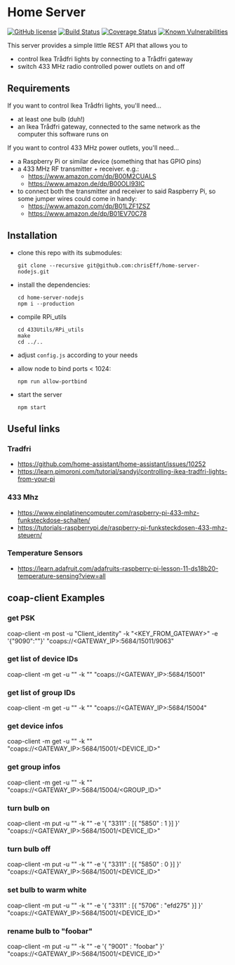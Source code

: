 # Home Server

[![GitHub license](https://img.shields.io/github/license/chrisEff/home-server-nodejs.svg)](https://github.com/chrisEff/home-server-nodejs/blob/master/LICENSE)
[![Build Status](https://travis-ci.com/chrisEff/home-server-nodejs.svg?branch=master)](https://travis-ci.com/chrisEff/home-server-nodejs)
[![Coverage Status](https://coveralls.io/repos/github/chrisEff/home-server-nodejs/badge.svg?branch=master)](https://coveralls.io/github/chrisEff/home-server-nodejs?branch=master)
[![Known Vulnerabilities](https://snyk.io/test/github/chrisEff/home-server-nodejs/badge.svg?targetFile=package.json)](https://snyk.io/test/github/chrisEff/home-server-nodejs?targetFile=package.json)

This server provides a simple little REST API that allows you to
* control Ikea Trådfri lights by connecting to a Trådfri gateway
* switch 433 MHz radio controlled power outlets on and off 

## Requirements

If you want to control Ikea Trådfri lights, you'll need...
* at least one bulb (duh!)
* an Ikea Trådfri gateway, connected to the same network as the computer this software runs on

If you want to control 433 MHz power outlets, you'll need...
* a Raspberry Pi or similar device (something that has GPIO pins)
* a 433 MHz RF transmitter + receiver. e.g.:
  * https://www.amazon.com/dp/B00M2CUALS
  * https://www.amazon.de/dp/B00OLI93IC
* to connect both the transmitter and receiver to said Raspberry Pi, so some jumper wires could come in handy:
  * https://www.amazon.com/dp/B01LZF1ZSZ
  * https://www.amazon.de/dp/B01EV70C78
  
## Installation

* clone this repo with its submodules:
	```
	git clone --recursive git@github.com:chrisEff/home-server-nodejs.git
	```

* install the dependencies:
	```
	cd home-server-nodejs
	npm i --production
	```

* compile RPi_utils
	```
	cd 433Utils/RPi_utils
	make
	cd ../..
	```

* adjust `config.js` according to your needs

* allow node to bind ports < 1024:
	```
	npm run allow-portbind
	```
	
* start the server
	```
	npm start
	```

## Useful links

### Tradfri
* https://github.com/home-assistant/home-assistant/issues/10252
* https://learn.pimoroni.com/tutorial/sandyj/controlling-ikea-tradfri-lights-from-your-pi

### 433 Mhz
* https://www.einplatinencomputer.com/raspberry-pi-433-mhz-funksteckdose-schalten/
* https://tutorials-raspberrypi.de/raspberry-pi-funksteckdosen-433-mhz-steuern/

### Temperature Sensors
* https://learn.adafruit.com/adafruits-raspberry-pi-lesson-11-ds18b20-temperature-sensing?view=all


## coap-client Examples

### get PSK
coap-client -m post -u "Client_identity" -k "<KEY_FROM_GATEWAY>" -e '{"9090":"<IDENTITY>"}' "coaps://<GATEWAY_IP>:5684/15011/9063"

### get list of device IDs
coap-client -m get -u "<IDENTITY>" -k "<PSK>" "coaps://<GATEWAY_IP>:5684/15001"

### get list of group IDs
coap-client -m get -u "<IDENTITY>" -k "<PSK>" "coaps://<GATEWAY_IP>:5684/15004"

### get device infos
coap-client -m get -u "<IDENTITY>" -k "<PSK>" "coaps://<GATEWAY_IP>:5684/15001/<DEVICE_ID>"

### get group infos
coap-client -m get -u "<IDENTITY>" -k "<PSK>" "coaps://<GATEWAY_IP>:5684/15004/<GROUP_ID>"

### turn bulb on
coap-client -m put -u "<IDENTITY>" -k "<PSK>" -e '{ "3311" : [{ "5850" : 1 }] }' "coaps://<GATEWAY_IP>:5684/15001/<DEVICE_ID>"

### turn bulb off
coap-client -m put -u "<IDENTITY>" -k "<PSK>" -e '{ "3311" : [{ "5850" : 0 }] }' "coaps://<GATEWAY_IP>:5684/15001/<DEVICE_ID>"

### set bulb to warm white
coap-client -m put -u "<IDENTITY>" -k "<PSK>" -e '{ "3311" : [{ "5706" : "efd275" }] }' "coaps://<GATEWAY_IP>:5684/15001/<DEVICE_ID>"

### rename bulb to "foobar"
coap-client -m put -u "<IDENTITY>" -k "<PSK>" -e '{ "9001" : "foobar" }' "coaps://<GATEWAY_IP>:5684/15001/<DEVICE_ID>"
